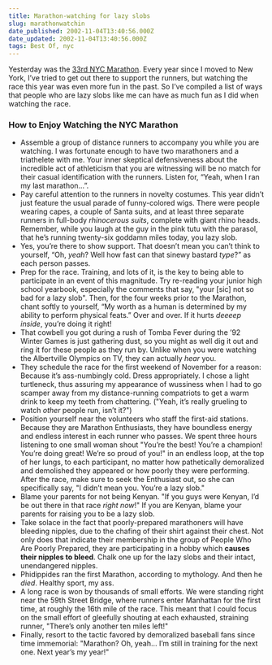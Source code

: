 ```yaml
---
title: Marathon-watching for lazy slobs
slug: marathonwatchin
date_published: 2002-11-04T13:40:56.000Z
date_updated: 2002-11-04T13:40:56.000Z
tags: Best Of, nyc
---
```


Yesterday was the [33rd NYC Marathon](http://www.nytimes.com/pages/sports/other/). Every year since I moved to New York, I’ve tried to get out there to support the runners, but watching the race this year was even more fun in the past. So I’ve compiled a list of ways that people who are lazy slobs like me can have as much fun as I did when watching the race.

### How to Enjoy Watching the NYC Marathon

- Assemble a group of distance runners to accompany you while you are watching. I was fortunate enough to have two marathoners and a triathelete with me. Your inner skeptical defensiveness about the incredible act of athleticism that you are witnessing will be no match for their casual identification with the runners. Listen for, “Yeah, when I ran my last marathon…”.
- Pay careful attention to the runners in novelty costumes. This year didn’t just feature the usual parade of funny-colored wigs. There were people wearing capes, a couple of Santa suits, and at least three separate runners in full-body *rhinocerous suits*, complete with giant rhino heads. Remember, while you laugh at the guy in the pink tutu with the parasol, that he’s running twenty-six goddamn miles today, you lazy slob.
- Yes, you’re there to show support. That doesn’t mean you can’t think to yourself, “Oh, *yeah*? Well how fast can that sinewy bastard *type*?” as each person passes.
- Prep for the race. Training, and lots of it, is the key to being able to participate in an event of this magnitude. Try re-reading your junior high school yearbook, especially the comments that say, "your [sic] not so bad for a lazy slob". Then, for the four weeks prior to the Marathon, chant softly to yourself, “My worth as a human is determined by my ability to perform physical feats.” Over and over. If it hurts *deeeep inside*, you’re doing it right!
- That cowbell you got during a rush of Tomba Fever during the ’92 Winter Games is just gathering dust, so you might as well dig it out and ring it for these people as they run by. Unlike when you were watching the Albertville Olympics on TV, they can actually *hear* you.
- They schedule the race for the first weekend of November for a reason: Because it’s ass-numbingly cold. Dress appropriately. I chose a light turtleneck, thus assuring my appearance of wussiness when I had to go scamper away from my distance-running compatriots to get a warm drink to keep my teeth from chattering. ("Yeah, it’s really grueling to watch *other* people run, isn’t it?")
- Position yourself near the volunteers who staff the first-aid stations. Because they are Marathon Enthusiasts, they have boundless energy and endless interest in each runner who passes. We spent three hours listening to one small woman shout "You’re the best! You’re a champion! You’re doing great! We’re so proud of you!" in an endless loop, at the top of her lungs, to each participant, no matter how pathetically demoralized and demolished they appeared or how poorly they were performing. After the race, make sure to seek the Enthusiast out, so she can specifically say, "I didn’t mean you. You’re a lazy slob."
- Blame your parents for not being Kenyan. "If you guys were Kenyan, I’d be out there in that race *right now*!" If you are Kenyan, blame your parents for raising you to be a lazy slob.
- Take solace in the fact that poorly-prepared marathoners will have bleeding nipples, due to the chafing of their shirt against their chest. Not only does that indicate their membership in the group of People Who Are Poorly Prepared, they are participating in a hobby which **causes their nipples to bleed**. Chalk one up for the lazy slobs and their intact, unendangered nipples.
- Phidippides ran the first Marathon, according to mythology. And then he *died*. Healthy sport, my ass.
- A long race is won by thousands of small efforts. We were standing right near the 59th Street Bridge, where runners enter Manhattan for the first time, at roughly the 16th mile of the race. This meant that I could focus on the small effort of gleefully shouting at each exhausted, straining runner, "There’s only another ten miles left!"
- Finally, resort to the tactic favored by demoralized baseball fans since time immemorial: "Marathon? Oh, yeah… I’m still in training for the next one. Next year’s my year!"
